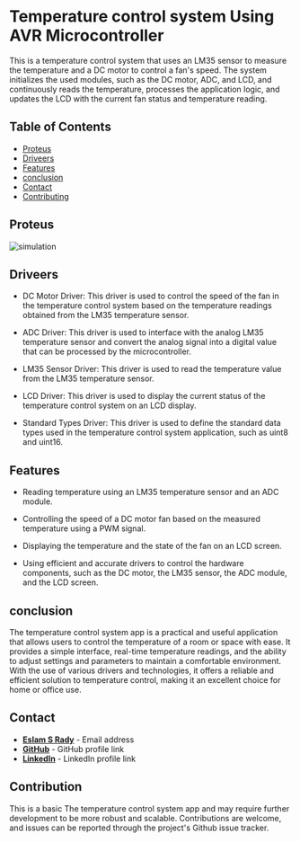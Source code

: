 
# **Temperature control system Using AVR Microcontroller**

This is a temperature control system that uses an LM35 sensor to measure the temperature and a DC motor to control a fan's speed. The system initializes the used modules, such as the DC motor, ADC, and LCD, and continuously reads the temperature, processes the application logic, and updates the LCD with the current fan status and temperature reading.

## **Table of Contents**

- [Proteus](#Proteus)
- [Driveers](#Driveers)
- [Features](#Features)
- [conclusion](#conclusion)
- [Contact](#Contact)
- [Contributing](#contributing)


## **Proteus**

![simulation](https://github.com/Esmtra/Door-Locker-MT-embedded-diploma/blob/main/img/simulation.png "simulation")

## **Driveers**
- DC Motor Driver: This driver is used to control the speed of the fan in the temperature control system based on the temperature readings obtained from the LM35 temperature sensor.

- ADC Driver: This driver is used to interface with the analog LM35 temperature sensor and convert the analog signal into a digital value that can be processed by the microcontroller.

- LM35 Sensor Driver: This driver is used to read the temperature value from the LM35 temperature sensor.

- LCD Driver: This driver is used to display the current status of the temperature control system on an LCD display.

- Standard Types Driver: This driver is used to define the standard data types used in the temperature control system application, such as uint8 and uint16.
## **Features**

- Reading temperature using an LM35 temperature sensor and an ADC module.

- Controlling the speed of a DC motor fan based on the measured temperature using a PWM signal.

- Displaying the temperature and the state of the fan on an LCD screen.

- Using efficient and accurate drivers to control the hardware components, such as the DC motor, the LM35 sensor, the ADC module, and the LCD screen.

## **conclusion**
The temperature control system app is a practical and useful application that allows users to control the temperature of a room or space with ease. It provides a simple interface, real-time temperature readings, and the ability to adjust settings and parameters to maintain a comfortable environment. With the use of various drivers and technologies, it offers a reliable and efficient solution to temperature control, making it an excellent choice for home or office use.


## **Contact**

- **[Eslam S Rady](mailto:Eselmtrawy@gmail.com)** - Email address
- **[GitHub](https://github.com/Esmtra)** - GitHub profile link
- **[LinkedIn](https://www.linkedin.com/in/eslam-mtra-1714201b7/)** - LinkedIn profile link


## **Contribution**
This is a basic The temperature control system app and may require further development to be more robust and scalable. Contributions are welcome, and issues can be reported through the project's Github issue tracker.
